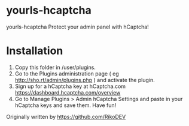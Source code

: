 # yourls-hcaptcha
yourls-hcaptcha
Protect your admin panel with hCaptcha!

# Installation

1. Copy this folder in /user/plugins.
2. Go to the Plugins administration page ( eg http://sho.rt/admin/plugins.php ) and activate the plugin.
3. Sign up for a hCaptcha key at hCaptcha.com https://dashboard.hcaptcha.com/overview
4. Go to Manage Plugins > Admin hCaptcha Settings and paste in your hCaptcha keys and save them.
Have fun!

Originally written by https://github.com/RikoDEV

